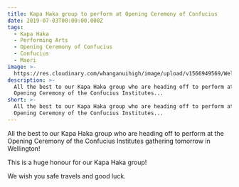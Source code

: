 ```yaml
---
title: Kapa Haka group to perform at Opening Ceremony of Confucius
date: 2019-07-03T00:00:00.000Z
tags:
  - Kapa Haka
  - Performing Arts
  - Opening Ceremony of Confucius
  - Confucius
  - Maori
image: >-
  https://res.cloudinary.com/whanganuihigh/image/upload/v1566949569/Welly_trip_before_they_left_3.7.19.jpg
description: >-
  All the best to our Kapa Haka group who are heading off to perform at the
  Opening Ceremony of the Confucius Institutes...
short: >-
  All the best to our Kapa Haka group who are heading off to perform at the
  Opening Ceremony of the Confucius Institutes...
---
```


All the best to our Kapa Haka group who are heading off to perform at the Opening Ceremony of the Confucius Institutes gathering tomorrow in Wellington!&nbsp;</p>
<p>This is a huge honour for our Kapa Haka group!</p>
<p>We wish you safe travels and good luck.</p>

